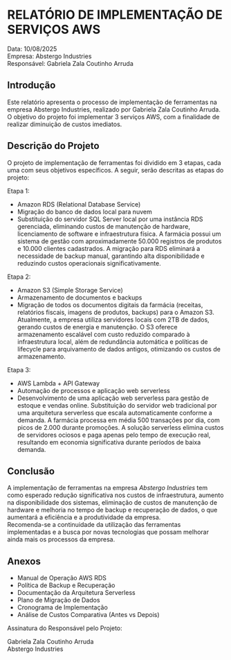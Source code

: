 # RELATÓRIO DE IMPLEMENTAÇÃO DE SERVIÇOS AWS

Data: 10/08/2025  
Empresa: Abstergo Industries  
Responsável: Gabriela Zala Coutinho Arruda 

## Introdução  
Este relatório apresenta o processo de implementação de ferramentas na empresa Abstergo Industries, realizado por Gabriela Zala Coutinho Arruda. O objetivo do projeto foi implementar 3 serviços AWS, com a finalidade de realizar diminuição de custos imediatos.

## Descrição do Projeto  
O projeto de implementação de ferramentas foi dividido em 3 etapas, cada uma com seus objetivos específicos. A seguir, serão descritas as etapas do projeto:

Etapa 1:  
- Amazon RDS (Relational Database Service)  
- Migração do banco de dados local para nuvem  
- Substituição do servidor SQL Server local por uma instância RDS gerenciada, eliminando custos de manutenção de hardware, licenciamento de software e infraestrutura física. A farmácia possui um sistema de gestão com aproximadamente 50.000 registros de produtos e 10.000 clientes cadastrados. A migração para RDS eliminará a necessidade de backup manual, garantindo alta disponibilidade e reduzindo custos operacionais significativamente.  

Etapa 2:  
- Amazon S3 (Simple Storage Service)  
- Armazenamento de documentos e backups  
- Migração de todos os documentos digitais da farmácia (receitas, relatórios fiscais, imagens de produtos, backups) para o Amazon S3. Atualmente, a empresa utiliza servidores locais com 2TB de dados, gerando custos de energia e manutenção. O S3 oferece armazenamento escalável com custo reduzido comparado à infraestrutura local, além de redundância automática e políticas de lifecycle para arquivamento de dados antigos, otimizando os custos de armazenamento.  

Etapa 3:  
- AWS Lambda + API Gateway  
- Automação de processos e aplicação web serverless  
- Desenvolvimento de uma aplicação web serverless para gestão de estoque e vendas online. Substituição do servidor web tradicional por uma arquitetura serverless que escala automaticamente conforme a demanda. A farmácia processa em média 500 transações por dia, com picos de 2.000 durante promoções. A solução serverless elimina custos de servidores ociosos e paga apenas pelo tempo de execução real, resultando em economia significativa durante períodos de baixa demanda.

## Conclusão  
A implementação de ferramentas na empresa *Abstergo Industries* tem como esperado redução significativa nos custos de infraestrutura, aumento na disponibilidade dos sistemas, eliminação de custos de manutenção de hardware e melhoria no tempo de backup e recuperação de dados, o que aumentará a eficiência e a produtividade da empresa.  
Recomenda-se a continuidade da utilização das ferramentas implementadas e a busca por novas tecnologias que possam melhorar ainda mais os processos da empresa.

## Anexos  
- Manual de Operação AWS RDS  
- Política de Backup e Recuperação  
- Documentação da Arquitetura Serverless  
- Plano de Migração de Dados  
- Cronograma de Implementação  
- Análise de Custos Comparativa (Antes vs Depois)  

Assinatura do Responsável pelo Projeto:  

Gabriela Zala Coutinho Arruda  
Abstergo Industries
